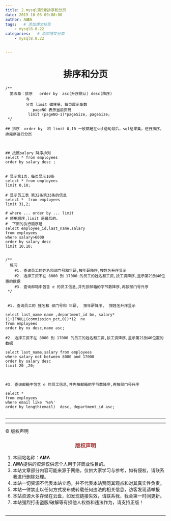 ```yaml
---
title: 2.mysql第5章排序和分页
date: 2019-10-03 09:00:00
author: 𝚲𝚳𝚲
tags:   # 添加博文标签
	- mysql8.0.22
categories:   # 添加博文分类
	- mysql8.0.22


---
```


<h1><center>排序和分页</center></h1>

```mysql
/**
  第五章：排序   order by  asc(升序默认) desc(降序)
         与
         分页 limit 偏移量，每页展示条数
            pageNO 表示当前页码
          limit (pageNO-1)*pageSize, pageSize;
 */

## 排序  order by  和 limit 0,10 一般都是在sql语句最后，sql结果集，进行排序，排完序进行分页



## 按照salary 降序排列
select * from employees
order by salary desc ;


# 显示第1页，每页显示10条
select * from employees
limit 0,10;

# 显示员工表 第32条第33条的信息
select *  from employees
limit 31,2;

# where ... order by ... limit
# 使用顺序,limit 是最后的。
#  下面的执行顺序是
select employee_id,last_name,salary
from employees
where salary>6000
order by salary desc
limit 10,10;


/**
  练习
    #1. 查询员工的姓名和部门号和年薪,按年薪降序,按姓名升序显示
    #2. 选择工资不在 8000 到 17000 的员工的姓名和工资,按工资降序,显示第21到40位置的数据
    #3. 查询邮箱中包含 e 的员工信息,并先按邮箱的字节数降序,再按部门号升序
 */


 #1. 查询员工的 姓名和 部门号和 年薪,  按年薪降序,  按姓名升序显示

select last_name name ,department_id bm, salary*(1+IFNULL(commission_pct,0))*12  nx
from employees
order by nx desc,name asc;

#2. 选择工资不在 8000 到 17000 的员工的姓名和工资,按工资降序,显示第21到40位置的数据

select last_name,salary from employees
where salary not between 8000 and 17000
order by salary desc
limit 20 ,20;



#3. 查询邮箱中包含 e 的员工信息,并先按邮箱的字节数降序,再按部门号升序

select *
from employees
where email like '%e%'
order by length(email)  desc, department_id asc;


```







---


----

© 版权声明

<escape>

<div>
    <h3 align="center"  style="color: brown;" >版权声明</h3>
    <table>
   		<tr>
    		<ol>
				<li>本网站名称：𝚲𝚳𝚲</li>
				<li>𝚲𝚳𝚲提供的资源仅供您个人用于非商业性目的。</li>
				<li>本站文章部分内容可能来源于网络，仅供大家学习与参考，如有侵权，请联系我进行删除处理。</li>
				<li>本站一切资源不代表本站立场，并不代表本站赞同其观点和对其真实性负责。</li>
        		<li>本站一律禁止以任何方式发布或转载任何违法的相关信息，访客发现请举报</li> 
        		<li>本站资源大多存储在云盘，如发现链接失效，请联系我，我会第一时间更新。</li>
        		<li>本站强烈打击盗版/破解等有损他人权益和违法作为，请支持正版！</li>  
			</ol>
		</tr>
	</table>
</div>





</escape>

----



